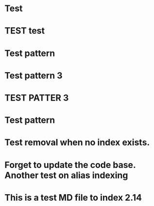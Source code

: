 # Test

# TEST test
# Test pattern
# Test pattern 3
# TEST PATTER 3
# Test pattern
# Test removal when no index exists.
# Forget to update the code base. Another test on alias indexing
# This is a test MD file to index 2.14
